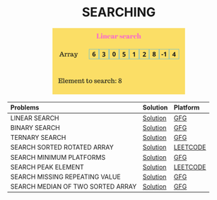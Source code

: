 <h1 align="center">SEARCHING</h1>
<p align="center">
  <img width="300" src="logo.gif">
</p>

| Problems                           | Solution                         | Platform                         |
| :-------------                      |:-------------                   | :-------------                   |
| LINEAR SEARCH                      | [Solution](https://github.com/aditya-2703/DSA/blob/main/searching/linear_search.py)              | [GFG](https://www.geeksforgeeks.org/linear-search/) |
| BINARY SEARCH                      | [Solution](https://github.com/aditya-2703/DSA/blob/main/searching/binary_search.py)              | [GFG](https://www.geeksforgeeks.org/binary-search/) |   
| TERNARY SEARCH                     | [Solution](https://github.com/aditya-2703/DSA/blob/main/searching/TERNARY_SEARCH.PY)             | [GFG](https://www.geeksforgeeks.org/ternary-search/) | 
| SEARCH SORTED ROTATED ARRAY        | [Solution](https://github.com/aditya-2703/DSA/blob/main/searching/SEARCH_SORTED_ROTATE_ARRAY.PY) | [LEETCODE](https://leetcode.com/problems/search-in-rotated-sorted-array/) |  
| SEARCH MINIMUM PLATFORMS           | [Solution](https://github.com/aditya-2703/DSA/blob/main/searching/SEARCH_Minimum_Platforms.py)   | [GFG](https://www.geeksforgeeks.org/minimum-number-platforms-required-railwaybus-station/) |  
| SEARCH PEAK ELEMENT                | [Solution](https://github.com/aditya-2703/DSA/blob/main/searching/PEAK_ELEMENT.PY)               | [LEETCODE](https://leetcode.com/problems/find-peak-element/) |  
| SEARCH MISSING REPEATING VALUE     | [Solution](https://github.com/aditya-2703/DSA/blob/main/searching/FIND_MISSING_REPEATING_NO.PY)  | [GFG](https://www.geeksforgeeks.org/find-a-repeating-and-a-missing-number/) | 
| SEARCH MEDIAN OF TWO SORTED ARRAY  | [Solution](https://github.com/aditya-2703/DSA/blob/main/searching/MEDIAN_TWO_SORTED_ARR.PY)      | [GFG](https://www.geeksforgeeks.org/median-of-two-sorted-arrays-of-different-sizes/) |   
